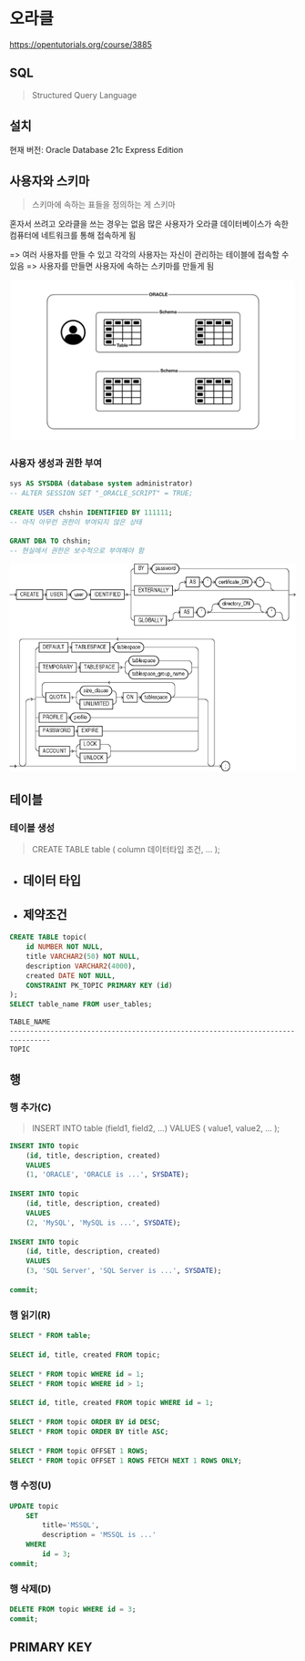 # 오라클

https://opentutorials.org/course/3885

## SQL
> Structured Query Language



## 설치

현재 버전: Oracle Database 21c Express Edition



## 사용자와 스키마

> 스키마에 속하는 표들을 정의하는 게 스키마

혼자서 쓰려고 오라클을 쓰는 경우는 없음
많은 사용자가 오라클 데이터베이스가 속한 컴퓨터에 네트워크를 통해 접속하게 됨

=> 여러 사용자를 만들 수 있고 각각의 사용자는 자신이 관리하는 테이블에 접속할 수 있음
=> 사용자를 만들면 사용자에 속하는 스키마를 만들게 됨

![사용자와_스키마](Oracle.assets/사용자와_스키마.jpg)



### 사용자 생성과 권한 부여

```sql
sys AS SYSDBA (database system administrator)
-- ALTER SESSION SET "_ORACLE_SCRIPT" = TRUE;

CREATE USER chshin IDENTIFIED BY 111111;
-- 아직 아무런 권한이 부여되지 않은 상태

GRANT DBA TO chshin;
-- 현실에서 권한은 보수적으로 부여해야 함
```
![create_user](Oracle.assets/create_user.gif)



## 테이블

### 테이블 생성
> CREATE TABLE table (
> 	column 데이터타입 조건,
> 	...
> );
- 데이터 타입
  - 
- 제약조건
  - 
```sql
CREATE TABLE topic(
	id NUMBER NOT NULL,
    title VARCHAR2(50) NOT NULL,
    description VARCHAR2(4000),
    created DATE NOT NULL,
	CONSTRAINT PK_TOPIC PRIMARY KEY (id)
);
SELECT table_name FROM user_tables;
```
```
TABLE_NAME
--------------------------------------------------------------------------------
TOPIC
```



## 행
### 행 추가(C)
> INSERT INTO table
> 	(field1, field2, ...)
> 	VALUES (
> 		value1,
> 		value2,
> 		...
> 	);

```sql
INSERT INTO topic
	(id, title, description, created)
	VALUES
	(1, 'ORACLE', 'ORACLE is ...', SYSDATE);

INSERT INTO topic
	(id, title, description, created)
	VALUES
	(2, 'MySQL', 'MySQL is ...', SYSDATE);

INSERT INTO topic
	(id, title, description, created)
	VALUES
	(3, 'SQL Server', 'SQL Server is ...', SYSDATE);

commit;
```



### 행 읽기(R)
```sql
SELECT * FROM table;

SELECT id, title, created FROM topic;

SELECT * FROM topic WHERE id = 1;
SELECT * FROM topic WHERE id > 1;

SELECT id, title, created FROM topic WHERE id = 1;

SELECT * FROM topic ORDER BY id DESC;
SELECT * FROM topic ORDER BY title ASC;

SELECT * FROM topic OFFSET 1 ROWS;
SELECT * FROM topic OFFSET 1 ROWS FETCH NEXT 1 ROWS ONLY;
```



### 행 수정(U)
```sql
UPDATE topic
	SET
		title='MSSQL',
		description = 'MSSQL is ...'
	WHERE
		id = 3;
commit;
```



### 행 삭제(D)
```sql
DELETE FROM topic WHERE id = 3;
commit;
```



## PRIMARY KEY
